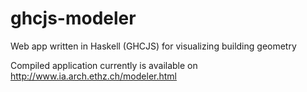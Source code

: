 # ghcjs-modeler
Web app written in Haskell (GHCJS) for visualizing building geometry

Compiled application currently is available on http://www.ia.arch.ethz.ch/modeler.html
